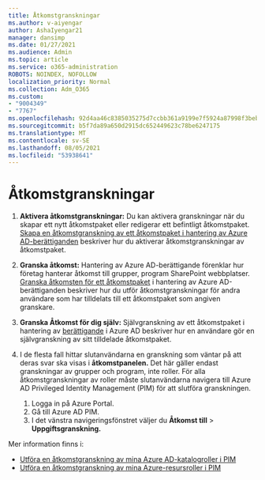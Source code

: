 ```yaml
---
title: Åtkomstgranskningar
ms.author: v-aiyengar
author: AshaIyengar21
manager: dansimp
ms.date: 01/27/2021
ms.audience: Admin
ms.topic: article
ms.service: o365-administration
ROBOTS: NOINDEX, NOFOLLOW
localization_priority: Normal
ms.collection: Adm_O365
ms.custom:
- "9004349"
- "7767"
ms.openlocfilehash: 92d4aa46c8385035275d7ccbb361a9199e7f5924a87998f3beba32a2b02bbcc9
ms.sourcegitcommit: b5f7da89a650d2915dc652449623c78be6247175
ms.translationtype: MT
ms.contentlocale: sv-SE
ms.lasthandoff: 08/05/2021
ms.locfileid: "53938641"
---
```

# <a name="access-reviews"></a>Åtkomstgranskningar

1. **Aktivera åtkomstgranskningar:** Du kan aktivera granskningar när du skapar ett nytt åtkomstpaket eller redigerar ett befintligt åtkomstpaket. [Skapa en åtkomstgranskning av ett åtkomstpaket i hantering av Azure AD-berättiganden](https://docs.microsoft.com/azure/active-directory/governance/entitlement-management-access-reviews-create) beskriver hur du aktiverar åtkomstgranskningar av åtkomstpaket.

1. **Granska åtkomst:** Hantering av Azure AD-berättigande förenklar hur företag hanterar åtkomst till grupper, program SharePoint webbplatser. [Granska åtkomsten för ett åtkomstpaket](https://docs.microsoft.com/azure/active-directory/governance/entitlement-management-access-reviews-create) i hantering av Azure AD-berättiganden beskriver hur du utför åtkomstgranskningar för andra användare som har tilldelats till ett åtkomstpaket som angiven granskare.

1. **Granska Åtkomst för dig själv:** Självgranskning av ett åtkomstpaket i hantering av [berättigande](https://docs.microsoft.com/azure/active-directory/governance/entitlement-management-access-reviews-self-review) i Azure AD beskriver hur en användare gör en självgranskning av sitt tilldelade åtkomstpaket.

1. I de flesta fall hittar slutanvändarna en granskning som väntar på att deras svar ska visas i **åtkomstpanelen.** Det här gäller endast granskningar av grupper och program, inte roller. För alla åtkomstgranskningar av roller måste slutanvändarna navigera till Azure AD Privileged Identity Management (PIM) för att slutföra granskningen.

    1. Logga in på Azure Portal.
    2. Gå till Azure AD PIM.
    3. I det vänstra navigeringsfönstret väljer du **Åtkomst till**  >  **Uppgiftsgranskning.**
    
Mer information finns i:

- [Utföra en åtkomstgranskning av mina Azure AD-katalogroller i PIM ](https://docs.microsoft.com/azure/active-directory/privileged-identity-management/pim-how-to-perform-security-review/)
- [Utföra en åtkomstgranskning av mina Azure-resursroller i PIM](https://docs.microsoft.com/azure/active-directory/privileged-identity-management/pim-resource-roles-perform-access-review/)